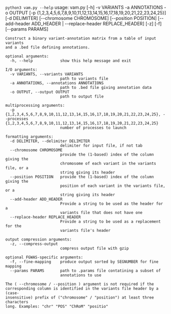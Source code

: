 `python3 vam.py --help`
    usage: vam.py [-h] -v VARIANTS -a ANNOTATIONS -o OUTPUT
                  [-p {1,2,3,4,5,6,7,8,9,10,11,12,13,14,15,16,17,18,19,20,21,22,23,24,25}]
                  [-d DELIMITER] [--chromosome CHROMOSOME] [--position POSITION]
                  [--add-header ADD_HEADER | --replace-header REPLACE_HEADER] [-z]
                  [-f] [--params PARAMS]

    Construct a binary variant-annotation matrix from a table of input variants
    and a .bed file defining annotations.

    optional arguments:
      -h, --help            show this help message and exit

    I/O arguments:
      -v VARIANTS, --variants VARIANTS
                            path to variants file
      -a ANNOTATIONS, --annotations ANNOTATIONS
                            path to .bed file giving annotation data
      -o OUTPUT, --output OUTPUT
                            path to output file

    multiprocessing arguments:
      -p {1,2,3,4,5,6,7,8,9,10,11,12,13,14,15,16,17,18,19,20,21,22,23,24,25}, --processes {1,2,3,4,5,6,7,8,9,10,11,12,13,14,15,16,17,18,19,20,21,22,23,24,25}
                            number of processes to launch

    formatting arguments:
      -d DELIMITER, --delimiter DELIMITER
                            delimiter for input file, if not tab
      --chromosome CHROMOSOME
                            provide the (1-based) index of the column giving the
                            chromosome of each variant in the variants file, or a
                            string giving its header
      --position POSITION   provide the (1-based) index of the column giving the
                            position of each variant in the variants file, or a
                            string giving its header
      --add-header ADD_HEADER
                            Provide a string to be used as the header for a
                            variants file that does not have one
      --replace-header REPLACE_HEADER
                            Provide a string to be used as a replacement for the
                            variants file's header

    output compression arguments:
      -z, --compress-output
                            compress output file with gzip

    optional FGWAS-specific arguments:
      -f, --fine-mapping    produce output sorted by SEGNUMBER for fine mapping
      --params PARAMS       path to .params file contatining a subset of
                            annotations to use

    The ( --chromosome / --position ) argument is not required if the
    corresponding column is identified in the variants file header by a (case-
    insensitive) prefix of ("chromosome" / "position") at least three characters
    long. Examples: "chr" "POS" "ChRoM" "positio"
